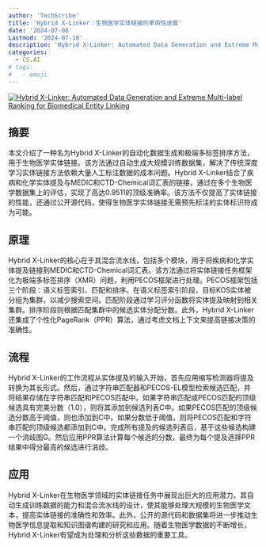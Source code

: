 ```yaml
---
author: 'TechScribe'
title: 'Hybrid X-Linker：生物医学实体链接的革命性进展'
date: '2024-07-08'
Lastmod: '2024-07-10'
description: 'Hybrid X-Linker: Automated Data Generation and Extreme Multi-label Ranking for Biomedical Entity Linking'
categories:
  - CS.AI
# tags:
#   - emoji
---
```


[![Hybrid X-Linker: Automated Data Generation and Extreme Multi-label Ranking for Biomedical Entity Linking](https://arxiv-research-1301205113.cos.ap-guangzhou.myqcloud.com/images/2407.06292v1.pdf_0.jpg)](https://arxiv.org/abs/2407.06292v1)

## 摘要

本文介绍了一种名为Hybrid X-Linker的自动化数据生成和极端多标签排序方法，用于生物医学实体链接。该方法通过自动生成大规模训练数据集，解决了传统深度学习实体链接方法依赖大量人工标注数据的成本问题。Hybrid X-Linker结合了疾病和化学实体提及与MEDIC和CTD-Chemical词汇表的链接，通过在多个生物医学数据集上的评估，实现了高达0.9511的顶级准确率。该方法不仅提高了实体链接的性能，还通过公开源代码，使得生物医学实体链接无需预先标注的实体标识符成为可能。<!--more-->

## 原理

Hybrid X-Linker的核心在于其混合流水线，包括多个模块，用于将疾病和化学实体提及链接到MEDIC和CTD-Chemical词汇表。该方法通过将实体链接任务框架化为极端多标签排序（XMR）问题，利用PECOS框架进行处理。PECOS框架包括三个阶段：语义标签索引、匹配和排序。在语义标签索引阶段，目标KOS实体被分组为集群，以减少搜索空间。匹配阶段通过学习评分函数将实体提及映射到相关集群。排序阶段则根据匹配集群中的候选实体分配分数。此外，Hybrid X-Linker还集成了个性化PageRank（PPR）算法，通过考虑文档上下文来提高链接决策的准确性。

## 流程

Hybrid X-Linker的工作流程从实体提及的输入开始，首先应用缩写检测器将提及转换为其长形式。然后，通过字符串匹配器和PECOS-EL模型检索候选匹配，并将结果存储在字符串匹配和PECOS匹配中。如果字符串匹配或PECOS匹配的顶级候选具有完美分数（1.0），则将其添加到候选列表C中。如果PECOS匹配的顶级候选分数高于阈值，则也添加到C中。如果分数低于阈值，则将PECOS匹配和字符串匹配的顶级候选都添加到C中。完成所有提及的候选列表后，基于这些候选构建一个消歧图G。然后应用PPR算法计算每个候选的分数，最终为每个提及选择PPR结果中得分最高的候选进行消歧。

## 应用

Hybrid X-Linker在生物医学领域的实体链接任务中展现出巨大的应用潜力。其自动生成训练数据的能力和混合流水线的设计，使其能够处理大规模的生物医学文本，提高实体链接的准确性和效率。此外，公开的源代码和数据集将进一步推动生物医学信息提取和知识图谱构建的研究和应用。随着生物医学数据的不断增长，Hybrid X-Linker有望成为处理和分析这些数据的重要工具。